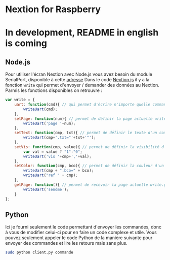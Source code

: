 # Nextion for Raspberry
# In development, README in english is coming
## Node.js

Pour utiliser l'écran Nextion avec Node.js vous avez besoin du module SerialPort, disponible à cette [adresse](https://www.npmjs.com/package/serialport)
Dans le code [Nextion.js](client.js) il y a la fonction ```write``` qui permet d'envoyer / demander des données au Nextion. Parmis les fonctions disponibles on retrouvre :
```javascript
var write = {
	uart: function(cmd){ // qui permet d'écrire n'importe quelle commande pas disponible dans les fonctions
		writeUart(cmd);
	},
	setPage: function(num){ // permet de définir la page actuelle write.setPage(0);
		writeUart('page '+num);
	},
	setText: function(cmp, txt){ // permet de définir le texte d'un composant write.setText("t0", "salut");
		writeUart(cmp+'.txt="'+txt+'"');
	},
	setVis: function(cmp, value){ // permet de définir la visibilité d'un composant write.setVis("t0", true);
		var val = value ? "1":"0";
		writeUart('vis '+cmp+','+val);
	},
	setColor: function(cmp, bco){ // permet de définir la couleur d'un composant write.setColor("t0", "00000");
		writeUart(cmp + ".bco=" + bco);
		writeUart("ref " + cmp);
	},
	getPage: function(){ // permet de recevoir la page actuelle write.getPage(); le nextion retournera 0X66 0X0x 0XFF 0XFF 0XFF, l'hexa sera reçu dans la fonction readUart();
		writeUart('sendme');
	}
};
```
## Python

Ici je fourni seulement le code permettant d'envoyer les commandes, donc à vous de modifier celui-ci pour en faire un code complexe et utile. Vous pouvez seulement appeler le code Python de la manière suivante pour envoyer des commandes et lire les retours mais sans plus.
```bash
sudo python client.py commande
```
